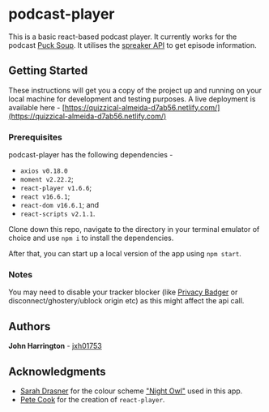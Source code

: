 # podcast-player

This is a basic react-based podcast player. It currently works for the podcast [Puck Soup](https://www.pucksoup.com/). It utilises the [spreaker API](https://developers.spreaker.com/api/) to get episode information.

## Getting Started

These instructions will get you a copy of the project up and running on your local machine for development and testing purposes. A live deployment is available here - [https://quizzical-almeida-d7ab56.netlify.com/](https://quizzical-almeida-d7ab56.netlify.com/)

### Prerequisites

podcast-player has the following dependencies -

- `axios v0.18.0`
- `moment v2.22.2`;
- `react-player v1.6.6`;
- `react v16.6.1`;
- `react-dom v16.6.1`; and
- `react-scripts v2.1.1`.

Clone down this repo, navigate to the directory in your terminal emulator of choice and use `npm i` to install the dependencies.

After that, you can start up a local version of the app using `npm start`.

### Notes

You may need to disable your tracker blocker (like [Privacy Badger](https://www.eff.org/privacybadger/) or disconnect/ghostery/ublock origin etc) as this might affect the api call.

## Authors

**John Harrington** - [jxh01753](https://github.com/jxh01753)

## Acknowledgments

- [Sarah Drasner](https://twitter.com/sarah_edo) for the colour scheme ["Night Owl"](https://github.com/sdras/night-owl-vscode-theme) used in this app.
- [Pete Cook](https://github.com/CookPete/react-player) for the creation of `react-player`.
